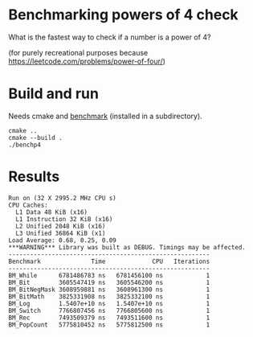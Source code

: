 # Benchmarking powers of 4 check
What is the fastest way to check if a number is a power of 4?

(for purely recreational purposes because https://leetcode.com/problems/power-of-four/)

# Build and run
Needs cmake and [benchmark](https://github.com/google/benchmark) (installed in  a subdirectory).
```
cmake ..
cmake --build .
./benchp4
```
# Results
```
Run on (32 X 2995.2 MHz CPU s)
CPU Caches:
  L1 Data 48 KiB (x16)
  L1 Instruction 32 KiB (x16)
  L2 Unified 2048 KiB (x16)
  L3 Unified 36864 KiB (x1)
Load Average: 0.68, 0.25, 0.09
***WARNING*** Library was built as DEBUG. Timings may be affected.
--------------------------------------------------------
Benchmark              Time             CPU   Iterations
--------------------------------------------------------
BM_While      6781486783 ns   6781456100 ns            1
BM_Bit        3605547419 ns   3605546200 ns            1
BM_BitNegMask 3608959881 ns   3608961300 ns            1
BM_BitMath    3825331908 ns   3825332100 ns            1
BM_Log        1.5407e+10 ns   1.5407e+10 ns            1
BM_Switch     7766807456 ns   7766805600 ns            1
BM_Rec        7493509379 ns   7493511600 ns            1
BM_PopCount   5775810452 ns   5775812500 ns            1
```